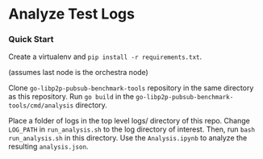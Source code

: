 # Analyze Test Logs


### Quick Start

Create a virtualenv and `pip install -r requirements.txt`.

(assumes last node is the orchestra node)

Clone `go-libp2p-pubsub-benchmark-tools` repository in the same directory as
this repository. Run `go build` in the `go-libp2p-pubsub-benchmark-tools/cmd/analysis`
directory.

Place a folder of logs in the top level logs/ directory of this repo. Change
`LOG_PATH` in `run_analysis.sh` to the log directory of interest. Then, run
`bash run_analysis.sh` in this directory. Use the `Analysis.ipynb` to analyze
the resulting `analysis.json`.